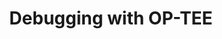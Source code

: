 ---
categories:
- bkk19
description: Debugging trusted applications (and OP-TEE itself) can be difficult because,
  for very good reasons, secure software is often reluctant to disclose information
  about its operation to the non-secure world, meaning is does not have access to
  the rich facilities in operating systems such as GNU/Linux that would normally be
  used for system level debug.<br /> <br /> In this session we will discuss the common
  debug techniques used to debug secure applications. We will also look at how it
  is possible to implement function tracing to help solve problems, especially on
  platforms where JTAG debug is unavailable.
future_image:
  featured: 'true'
  path: /assets/images/featured-images/bkk19/BKK19-419.png
session_attendee_num: '8'
session_id: BKK19-419
session_room: 'Keynote Room (World Ballroom BC) '
session_slot:
  end_time: '2019-04-04 12:55:00'
  start_time: '2019-04-04 12:30:00'
session_speakers:
- speaker_bio: Currently working as part of Support and Solutions team, Linaro. Responsible
    for activities related to platform security like OP-TEE, trusted firmware, boot-loaders
    etc. Also responsible for tool-chain support activities.<br><br>Contributed in
    various open source projects like OP-TEE, TF-A, u-boot, edk2, Linux etc.<br><br>Apart
    form technical stuff, I have keen interest in sports like badminton, table tennis,
    chess etc.
  speaker_company: Linaro
  speaker_image: /assets/images/speakers/bkk19/sumit-garg.jpg
  speaker_location: ''
  speaker_name: Sumit Garg
  speaker_position: Software Engineer
  speaker_username: sumit.garg
session_track: Security
tag: session
tags:
- Security
title: Debugging with OP-TEE
---